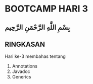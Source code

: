 # BOOTCAMP HARI 3

## بِسْمِ اللَّهِ الرَّحْمَنِ الرَّحِيم  

## RINGKASAN

Hari ke-3 membahas tentang

1. Annotations
2. Javadoc
3. Generics
